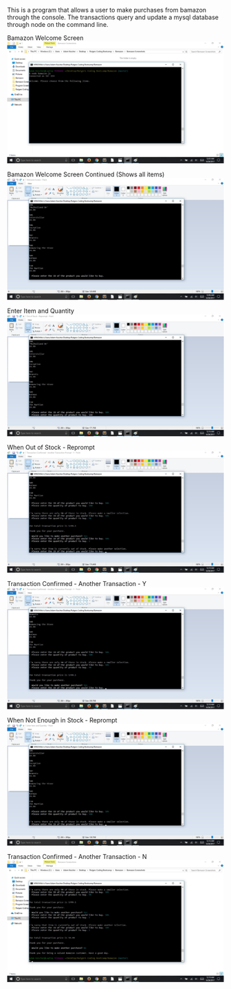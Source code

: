 This is a program that allows a user to make purchases from bamazon through the console. The transactions query and update a mysql database through node on the command line.

Bamazon Welcome Screen
![Bamazon Welcome Screen](https://github.com/Eric1543/Bamazon/blob/master/Bamazon%20Screenshots/1%20Welcome%20Screen.jpg)

Bamazon Welcome Screen Continued (Shows all items)
![Bamazon Welcome Screen](https://github.com/Eric1543/Bamazon/blob/master/Bamazon%20Screenshots/2%20Welcome%20Screen%20Continued.jpg)

Enter Item and Quantity
![Bamazon Welcome Screen](https://github.com/Eric1543/Bamazon/blob/master/Bamazon%20Screenshots/3%20Enter%20Item%20and%20Quantity.jpg)

When Out of Stock - Reprompt
![Bamazon Welcome Screen](https://github.com/Eric1543/Bamazon/blob/master/Bamazon%20Screenshots/4%20Out%20of%20Stock%20-%20Reprompt.jpg)

Transaction Confirmed - Another Transaction - Y
![Bamazon Welcome Screen](https://github.com/Eric1543/Bamazon/blob/master/Bamazon%20Screenshots/5%20Transaction%20Confirmed%20-%20Another%20Transaction%20Prompt%20-%20Y.jpg)

When Not Enough in Stock - Reprompt
![Bamazon Welcome Screen](https://github.com/Eric1543/Bamazon/blob/master/Bamazon%20Screenshots/6%20Not%20Enough%20in%20Stock%20-%20Reprompt.jpg)

Transaction Confirmed - Another Transaction - N
![Bamazon Welcome Screen](https://github.com/Eric1543/Bamazon/blob/master/Bamazon%20Screenshots/7%20Transaction%20Confirmed%20-%20Another%20Transaction%20Prompt%20-%20N.jpg)
